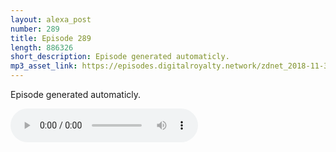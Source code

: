 ```yaml
---
layout: alexa_post
number: 289
title: Episode 289
length: 886326
short_description: Episode generated automaticly.
mp3_asset_link: https://episodes.digitalroyalty.network/zdnet_2018-11-30_01-00-09.mp3
---
```


Episode generated automaticly.

<audio controls>
    <source src="{{ page.mp3_asset_link }}" type="audio/mpeg">
</audio>